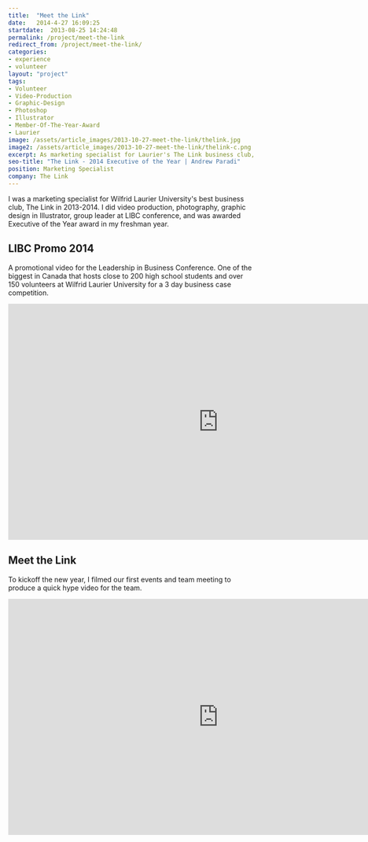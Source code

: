 ```yaml
---
title:  "Meet the Link"
date:   2014-4-27 16:09:25
startdate:  2013-08-25 14:24:48
permalink: /project/meet-the-link
redirect_from: /project/meet-the-link/
categories:
- experience
- volunteer
layout: "project"
tags:
- Volunteer
- Video-Production
- Graphic-Design
- Photoshop
- Illustrator
- Member-Of-The-Year-Award
- Laurier
image: /assets/article_images/2013-10-27-meet-the-link/thelink.jpg
image2: /assets/article_images/2013-10-27-meet-the-link/thelink-c.png
excerpt: As marketing specialist for Laurier's The Link business club, I got diverse experience in digital marketing and was awarded Executive of the Year.
seo-title: "The Link - 2014 Executive of the Year | Andrew Paradi"
position: Marketing Specialist
company: The Link
---
```


I was a marketing specialist for Wilfrid Laurier University's best business club, The Link in 2013-2014. I did video production, photography, graphic design in Illustrator, group leader at LIBC conference, and was awarded Executive of the Year award in my freshman year.

LIBC Promo 2014
-----
A promotional video for the Leadership in Business Conference. One of the biggest in Canada that hosts close to 200 high school students and over 150 volunteers at Wilfrid Laurier University for a 3 day business case competition.

<iframe width="853" height="480" src="https://www.youtube-nocookie.com/embed/WQnrlGDkedw?rel=0&amp;showinfo=0" frameborder="0" allowfullscreen></iframe>

Meet the Link
-----
To kickoff the new year, I filmed our first events and team meeting to produce a quick hype video for the team.

<iframe width="853" height="480" src="https://www.youtube-nocookie.com/embed/gOXp1YXf-yg?rel=0&amp;showinfo=0" frameborder="0" allowfullscreen></iframe>
